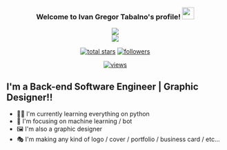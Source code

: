 <h3 align="center">
  Welcome to Ivan Gregor Tabalno's profile!
  <img src="https://media.giphy.com/media/hvRJCLFzcasrR4ia7z/giphy.gif" width="28">
</h3>

<!-- https://readme-typing-svg.herokuapp.com/demo/ -->
<p align="center">
  <a href="https://github.com/DenverCoder1/readme-typing-svg"><img src="https://readme-typing-svg.herokuapp.com?color=%23E1AD01&center=true&vCenter=true&width=350&lines=Back-end+Software+Engineer"></a><br>
  <a href="https://github.com/DenverCoder1/readme-typing-svg"><img src="https://readme-typing-svg.herokuapp.com?color=%23E1AD01&center=true&vCenter=true&width=350&lines=Graphic+Designer"></a>
</p>

<!-- View counter - https://github.com/DenverCoder1/Simple-View-Counter -->
<!-- Star counter - https://github.com/idealclover/GitHub-Star-Counter -->
<p align="center">
  <a href="https://github.com/igmtOfficial?tab=repositories&sort=stargazers">
    <img alt="total stars" title="Total stars on GitHub" src="https://custom-icon-badges.herokuapp.com/badge/dynamic/json?logo=star&color=55960c&labelColor=488207&label=Stars&style=for-the-badge&query=%24.stars&url=https://api.github-star-counter.workers.dev/user/igmtOfficial"/></a>
  
  <a href="https://github.com/igmtOfficial?tab=followers">
    <img alt="followers" title="Follow me on Github" src="https://custom-icon-badges.herokuapp.com/github/followers/igmtOfficial?color=236ad3&labelColor=1155ba&style=for-the-badge&logo=person-add&label=Follow&logoColor=white"/></a>
  </a>
</p>

<!-- src "https://profile-counter.glitch.me/igmtOfficial/count.svg"> -->
 <!-- src="https://visitor-badge.laobi.icu/badge?page_id=igmtOfficial.igmtOfficial"/> -->
 <!-- https://github.com/antonkomarev/github-profile-views-counter -->
<p align="center">
 <a href="https://github.com/igmtOfficial">
  <img alt="views" title="GitHub profile views" src="https://komarev.com/ghpvc/?username=igmtOfficial&style=flat-square">
    </a>
  </p>

  ## I'm a Back-end Software Engineer | Graphic Designer!!

- 👨‍💻 I'm currently learning everything on python 
- 🤖 I'm focusing on machine learning / bot
- 🖼️ I'm also a graphic designer
- 🎭 I'm making any kind of logo / cover / portfolio / business card / etc...
